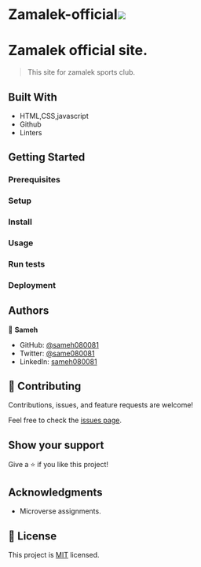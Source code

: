 # Zamalek-official![](https://img.shields.io/badge/Microverse-blueviolet)

# Zamalek official site.

> This site for zamalek sports club.

## Built With

- HTML,CSS,javascript
- Github
- Linters

## Getting Started

### Prerequisites

### Setup

### Install

### Usage

### Run tests

### Deployment

## Authors

👤 **Sameh**

- GitHub: [@sameh080081](https://github.com/sameh080081)
- Twitter: [@same080081](https://twitter.com/sameh080081)
- LinkedIn: [sameh080081](https://linkedin.com/in/sameh080081)

## 🤝 Contributing

Contributions, issues, and feature requests are welcome!

Feel free to check the [issues page](../../issues/).

## Show your support

Give a ⭐️ if you like this project!

## Acknowledgments

- Microverse assignments.

## 📝 License

This project is [MIT](./MIT.md) licensed.

